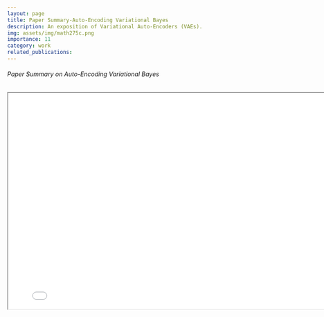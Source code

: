 ```yaml
---
layout: page
title: Paper Summary-Auto-Encoding Variational Bayes
description: An exposition of Variational Auto-Encoders (VAEs).
img: assets/img/math275c.png
importance: 11
category: work
related_publications: 
---
```


<!-- Every project has a beautiful feature showcase page.
It's easy to include images in a flexible 3-column grid format.
Make your photos 1/3, 2/3, or full width.

To give your project a background in the portfolio page, just add the img tag to the front matter like so:

    ---
    layout: page
    title: project
    description: a project with a background image
    img: /assets/img/12.jpg
    --- -->
<div class="caption">
    <body>
    <center>
        <!-- <h1 style="color: DodgerBlue">Macroeconomic Asset Divergence Model</h1> -->
        <h6 align="left">Paper Summary on Auto-Encoding Variational Bayes</h6>
        <iframe src="../Math_275C_Auto_Encoding_Variational_Bayes.pdf" 
                width="800"
                height="500">
        </iframe>
    </center>
</body>
</div>

